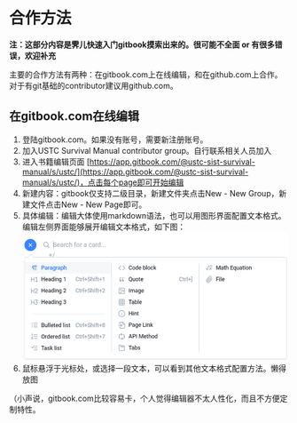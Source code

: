# 合作方法

**注：这部分内容是霁儿快速入门gitbook摸索出来的。很可能不全面 or 有很多错误，欢迎补充**

主要的合作方法有两种：在gitbook.com上在线编辑，和在github.com上合作。对于有git基础的contributor建议用github.com。

## 在gitbook.com在线编辑

1. 登陆gitbook.com。如果没有账号，需要新注册账号。
2. 加入USTC Survival Manual contributor group。自行联系相关人员加入
3. 进入书籍编辑页面 [https://app.gitbook.com/@ustc-sist-survival-manual/s/ustc/](https://app.gitbook.com/@ustc-sist-survival-manual/s/ustc/)，点击每个page即可开始编辑
4. 新建内容：gitbook仅支持二级目录，新建文件夹点击New - New Group，新建文件点击New - New Page即可。
5. 具体编辑：编辑大体使用markdown语法，也可以用图形界面配置文本格式。编辑左侧界面能够展开编辑文本格式，如下图： ![](../.gitbook/assets/form1.png) 
6. 鼠标悬浮于光标处，或选择一段文本，可以看到其他文本格式配置方法。懒得放图

（小声说，gitbook.com比较容易卡，个人觉得编辑器不太人性化，而且不方便定制特性。

## 

